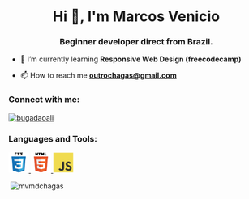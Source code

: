 <h1 align="center">Hi 👋, I'm Marcos Venicio</h1>
<h3 align="center">Beginner developer direct from Brazil.</h3>

- 🌱 I’m currently learning **Responsive Web Design (freecodecamp)**

- 📫 How to reach me **outrochagas@gmail.com**

<h3 align="left">Connect with me:</h3>
<p align="left">
<a href="https://instagram.com/bugadaoali" target="blank"><img align="center" src="https://raw.githubusercontent.com/rahuldkjain/github-profile-readme-generator/master/src/images/icons/Social/instagram.svg" alt="bugadaoali" height="30" width="40" /></a>
</p>

<h3 align="left">Languages and Tools:</h3>
<p align="left"> <a href="https://www.w3schools.com/css/" target="_blank" rel="noreferrer"> <img src="https://raw.githubusercontent.com/devicons/devicon/master/icons/css3/css3-original-wordmark.svg" alt="css3" width="40" height="40"/> </a> <a href="https://www.w3.org/html/" target="_blank" rel="noreferrer"> <img src="https://raw.githubusercontent.com/devicons/devicon/master/icons/html5/html5-original-wordmark.svg" alt="html5" width="40" height="40"/> </a> <a href="https://developer.mozilla.org/en-US/docs/Web/JavaScript" target="_blank" rel="noreferrer"> <img src="https://raw.githubusercontent.com/devicons/devicon/master/icons/javascript/javascript-original.svg" alt="javascript" width="40" height="40"/> </a> </p>

<p>&nbsp;<img align="center" src="https://github-readme-stats.vercel.app/api?username=mvmdchagas&show_icons=true&theme=dracula&locale=en" alt="mvmdchagas" /></p>
